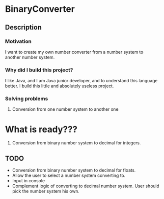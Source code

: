 # BinaryConverter

## Description

### Motivation

I want to create my own number converter from a number system to another number system.

### Why did I build this project?

I like Java, and I am Java junior developer, and to understand this language better. I build this little and absolutely useless project.

### Solving problems

1. Conversion from one number system to another one

# What is ready???

1. Conversion from binary number system to decimal for integers.

## TODO
* Conversion from binary number system to decimal for floats.
* Allow the user to select a number system converting to.
* Input in console
* Complement logic of converting to decimal number system. User should pick the number system his own.